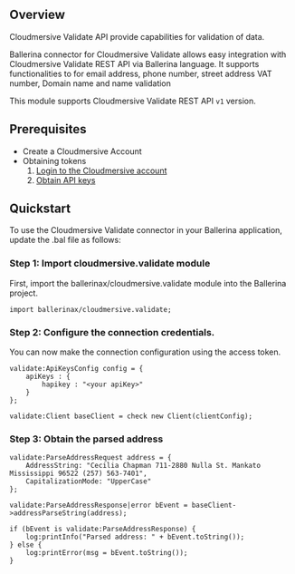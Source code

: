 ## Overview
Cloudmersive Validate API provide capabilities for validation of data.

Ballerina connector for Cloudmersive Validate allows easy integration with Cloudmersive Validate REST API via Ballerina language. 
It supports functionalities to for email address, phone number, street address VAT number, Domain name and name validation

This module supports Cloudmersive Validate REST API `v1` version.
 
## Prerequisites
* Create a Cloudmersive Account
* Obtaining tokens
    1. [Login to the Cloudmersive account](https://account.cloudmersive.com/login)
    2. [Obtain API keys](https://account.cloudmersive.com/keys)

## Quickstart
To use the Cloudmersive Validate connector in your Ballerina application, update the .bal file as follows:

### Step 1: Import cloudmersive.validate module
First, import the ballerinax/cloudmersive.validate module into the Ballerina project.
```ballerina
import ballerinax/cloudmersive.validate;
```
### Step 2: Configure the connection credentials.
You can now make the connection configuration using the access token.
```ballerina
validate:ApiKeysConfig config = {
    apiKeys : {
        hapikey : "<your apiKey>"
    }
};

validate:Client baseClient = check new Client(clientConfig);

```
### Step 3: Obtain the parsed address

```ballerina
validate:ParseAddressRequest address = {
    AddressString: "Cecilia Chapman 711-2880 Nulla St. Mankato Mississippi 96522 (257) 563-7401",
    CapitalizationMode: "UpperCase"
};

validate:ParseAddressResponse|error bEvent = baseClient->addressParseString(address);

if (bEvent is validate:ParseAddressResponse) {
    log:printInfo("Parsed address: " + bEvent.toString());
} else {
    log:printError(msg = bEvent.toString());
}

``` 